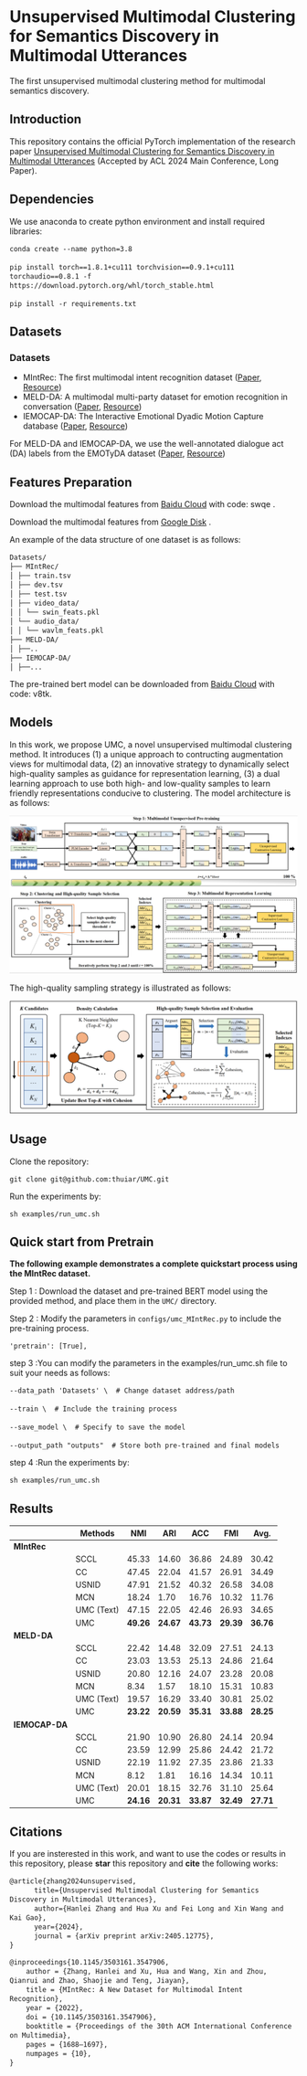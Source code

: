 
# Unsupervised Multimodal Clustering for Semantics Discovery in Multimodal Utterances

The first unsupervised multimodal clustering method for multimodal semantics discovery. 

## Introduction

This repository contains the official PyTorch implementation of the research paper [Unsupervised Multimodal Clustering for Semantics Discovery in Multimodal Utterances](https://arxiv.org/abs/2405.12775) (Accepted by ACL 2024 Main Conference, Long Paper). 

## Dependencies 

We use anaconda to create python environment and install required libraries: 
```
conda create --name python=3.8

pip install torch==1.8.1+cu111 torchvision==0.9.1+cu111 torchaudio==0.8.1 -f https://download.pytorch.org/whl/torch_stable.html

pip install -r requirements.txt
```

## Datasets

### Datasets
- MIntRec: The first multimodal intent recognition dataset ([Paper](https://dl.acm.org/doi/10.1145/3503161.3547906), [Resource](https://github.com/thuiar/MIntRec))
- MELD-DA: A multimodal multi-party dataset for emotion recognition in conversation ([Paper](https://aclanthology.org/P19-1050/), [Resource](https://github.com/declare-lab/MELD))
- IEMOCAP-DA: The Interactive Emotional Dyadic Motion Capture database  ([Paper](https://link.springer.com/article/10.1007/s10579-008-9076-6), [Resource](https://sail.usc.edu/iemocap/))

For MELD-DA and IEMOCAP-DA, we use the well-annotated dialogue act (DA) labels from the EMOTyDA dataset ([Paper](https://aclanthology.org/2020.acl-main.402/), [Resource](https://github.com/sahatulika15/EMOTyDA))

## Features Preparation

Download the  multimodal features from [Baidu Cloud](https://pan.baidu.com/s/1BE5TI7fyGjoEzvrD_cLXKQ?pwd=swqe ) with code: swqe .

Download the  multimodal features from [Google Disk](https://drive.google.com/drive/folders/1UiSqfOD3iWNS44PK3at9M0-d-Kwdjnri?usp=sharing) .

An example of the data structure of one dataset is as follows:  
```
Datasets/
├── MIntRec/
│ ├── train.tsv
│ ├── dev.tsv
│ ├── test.tsv
│ ├── video_data/
│ │ └── swin_feats.pkl
│ └── audio_data/
│ │ └── wavlm_feats.pkl
├── MELD-DA/
│ ├──..
├── IEMOCAP-DA/
│ ├──...
```
The pre-trained bert model can be downloaded from [Baidu Cloud](https://pan.baidu.com/s/1k1zxK4xh0UyPhOU_-oPlow) with code: v8tk. 

## Models

In this work, we propose UMC, a novel unsupervised multimodal clustering method. It introduces (1) a unique approach to contructing augmentation views for multimodal data, (2) an innovative strategy to dynamically select high-quality samples as guidance for representation learning, (3) a dual learning approach to use both high- and low-quality samples to learn friendly representations conducive to clustering. The model architecture is as follows:  

![Framework](figs/framework.png "Framework")

The high-quality sampling strategy is illustrated as follows:  

![Sampling](figs/sampling.png "Sampling")

## Usage 

Clone the repository: 
```
git clone git@github.com:thuiar/UMC.git
```

Run the experiments by: 
```
sh examples/run_umc.sh
```

## Quick start from Pretrain
**The following example demonstrates a complete quickstart process using the MIntRec dataset.**

Step 1 : Download the dataset and pre-trained BERT model using the provided method, and place them in the `UMC/` directory.

Step 2 : Modify the parameters in `configs/umc_MIntRec.py` to include the pre-training process.
```
'pretrain': [True],
```
step 3 :You can modify the parameters in the examples/run_umc.sh file to suit your needs as follows:
```
--data_path 'Datasets' \  # Change dataset address/path

--train \  # Include the training process

--save_model \  # Specify to save the model

--output_path "outputs"  # Store both pre-trained and final models
```
step 4 :Run the experiments by: 
```
sh examples/run_umc.sh
```

## Results

|          | Methods  | NMI   | ARI   | ACC   | FMI   | Avg.  |
|----------|----------|-------|-------|-------|-------|-------|
| **MIntRec** |          |       |       |       |       |       |
|          | SCCL     | 45.33 | 14.60 | 36.86 | 24.89 | 30.42 |
|          | CC       | 47.45 | 22.04 | 41.57 | 26.91 | 34.49 |
|          | USNID    | 47.91 | 21.52 | 40.32 | 26.58 | 34.08 |
|          | MCN      | 18.24 | 1.70  | 16.76 | 10.32 | 11.76 |
|          | UMC (Text) | 47.15 | 22.05 | 42.46 | 26.93 | 34.65 |
|          | UMC      | **49.26** | **24.67** | **43.73** | **29.39** | **36.76** |
| **MELD-DA**    |          |       |       |       |       |       |
|          | SCCL     | 22.42 | 14.48 | 32.09 | 27.51 | 24.13 |
|          | CC       | 23.03 | 13.53 | 25.13 | 24.86 | 21.64 |
|          | USNID    | 20.80 | 12.16 | 24.07 | 23.28 | 20.08 |
|          | MCN      | 8.34  | 1.57  | 18.10 | 15.31 | 10.83 |
|          | UMC (Text) | 19.57 | 16.29 | 33.40 | 30.81 | 25.02 |
|          | UMC      | **23.22** | **20.59** | **35.31** | **33.88** | **28.25** |
| **IEMOCAP-DA**    |          |       |       |       |       |       |
|          | SCCL     | 21.90 | 10.90 | 26.80 | 24.14 | 20.94 |
|          | CC       | 23.59 | 12.99 | 25.86 | 24.42 | 21.72 |
|          | USNID    | 22.19 | 11.92 | 27.35 | 23.86 | 21.33 |
|          | MCN      | 8.12  | 1.81  | 16.16 | 14.34 | 10.11 |
|          | UMC (Text) | 20.01 | 18.15 | 32.76 | 31.10 | 25.64 |
|          | UMC      | **24.16** | **20.31** | **33.87** | **32.49** | **27.71** |

## Citations

If you are insterested in this work, and want to use the codes or results in this repository, please **star** this repository and **cite** the following works:
```
@article{zhang2024unsupervised,
      title={Unsupervised Multimodal Clustering for Semantics Discovery in Multimodal Utterances}, 
      author={Hanlei Zhang and Hua Xu and Fei Long and Xin Wang and Kai Gao},
      year={2024},
      journal = {arXiv preprint arXiv:2405.12775},
}
```
```
@inproceedings{10.1145/3503161.3547906,
    author = {Zhang, Hanlei and Xu, Hua and Wang, Xin and Zhou, Qianrui and Zhao, Shaojie and Teng, Jiayan},
    title = {MIntRec: A New Dataset for Multimodal Intent Recognition},
    year = {2022},
    doi = {10.1145/3503161.3547906},
    booktitle = {Proceedings of the 30th ACM International Conference on Multimedia},
    pages = {1688–1697},
    numpages = {10},
}
```
